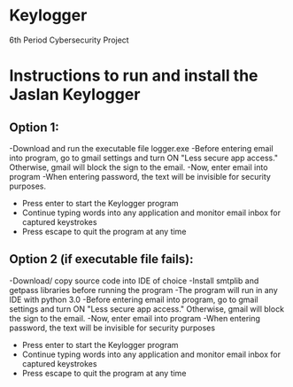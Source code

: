 # Keylogger
6th Period Cybersecurity Project

# Instructions to run and install the Jaslan Keylogger
## Option 1:
-Download and run the executable file logger.exe
-Before entering email into program, go to gmail settings and turn ON "Less secure app access." Otherwise, gmail will block the sign to the email. 
-Now, enter email into program
-When entering password, the text will be invisible for security purposes.
- Press enter to start the Keylogger program
- Continue typing words into any application and monitor email inbox for captured keystrokes
- Press escape to quit the program at any time

## Option 2 (if executable file fails):
-Download/ copy source code into IDE of choice
-Install smtplib and getpass libraries before running the program
-The program will run in any IDE with python 3.0 
-Before entering email into program, go to gmail settings and turn ON "Less secure app access." Otherwise, gmail will block the sign to the email. 
-Now, enter email into program
-When entering password, the text will be invisible for security purposes
- Press enter to start the Keylogger program
- Continue typing words into any application and monitor email inbox for captured keystrokes
- Press escape to quit the program at any time

